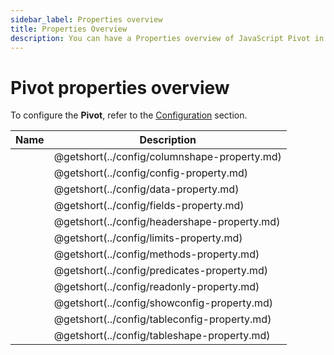 ```yaml
---
sidebar_label: Properties overview
title: Properties Overview
description: You can have a Properties overview of JavaScript Pivot in the documentation of the DHTMLX JavaScript Pivot library. Browse developer guides and API reference, try out code examples and live demos, and download a free 30-day evaluation version of DHTMLX Pivot.
---
```


# Pivot properties overview

To configure the **Pivot**, refer to the [Configuration](../../../guides/configuration) section.

| Name                                               | Description                                      |
| -------------------------------------------------- | ------------------------------------------------ |
| [](../config/columnshape-property.md)              | @getshort(../config/columnshape-property.md)     |
| [](../config/config-property.md)                   | @getshort(../config/config-property.md)          |
| [](../config/data-property.md)                     | @getshort(../config/data-property.md)            |
| [](../config/fields-property.md)                   | @getshort(../config/fields-property.md)          |
| [](../config/headershape-property.md)              | @getshort(../config/headershape-property.md)     |
| [](../config/limits-property.md)                   | @getshort(../config/limits-property.md)          |
| [](../config/methods-property.md)                  | @getshort(../config/methods-property.md)         |
| [](../config/predicates-property.md)               | @getshort(../config/predicates-property.md)      |
| [](../config/readonly-property.md)                 | @getshort(../config/readonly-property.md)        |
| [](../config/showconfig-property.md)               | @getshort(../config/showconfig-property.md)      |
| [](../config/tableconfig-property.md)              | @getshort(../config/tableconfig-property.md)     |
| [](../config/tableshape-property.md)               | @getshort(../config/tableshape-property.md)      |
